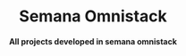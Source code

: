 <h1 align="center">Semana Omnistack</h1>

<h4 align="center">
All projects developed in semana omnistack  
</h4>
